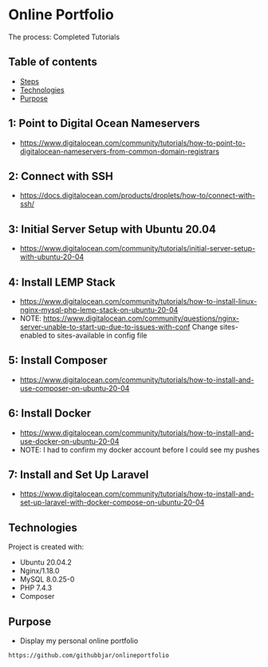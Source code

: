 # Online Portfolio
The process: Completed Tutorials

## Table of contents
* [Steps](#step-1)
* [Technologies](#technologies)
* [Purpose](#purpose)

## 1: Point to Digital Ocean Nameservers 
* https://www.digitalocean.com/community/tutorials/how-to-point-to-digitalocean-nameservers-from-common-domain-registrars

## 2: Connect with SSH 
* https://docs.digitalocean.com/products/droplets/how-to/connect-with-ssh/

## 3: Initial Server Setup with Ubuntu 20.04 
* https://www.digitalocean.com/community/tutorials/initial-server-setup-with-ubuntu-20-04

## 4: Install LEMP Stack 
* https://www.digitalocean.com/community/tutorials/how-to-install-linux-nginx-mysql-php-lemp-stack-on-ubuntu-20-04
* NOTE: https://www.digitalocean.com/community/questions/nginx-server-unable-to-start-up-due-to-issues-with-conf Change sites-enabled to sites-available in config file

## 5: Install Composer 
* https://www.digitalocean.com/community/tutorials/how-to-install-and-use-composer-on-ubuntu-20-04

## 6: Install Docker 
* https://www.digitalocean.com/community/tutorials/how-to-install-and-use-docker-on-ubuntu-20-04
* NOTE: I had to confirm my docker account before I could see my pushes

## 7: Install and Set Up Laravel
*  https://www.digitalocean.com/community/tutorials/how-to-install-and-set-up-laravel-with-docker-compose-on-ubuntu-20-04

## Technologies
Project is created with:
* Ubuntu 20.04.2
* Nginx/1.18.0
* MySQL 8.0.25-0
* PHP 7.4.3
* Composer 
	
## Purpose
* Display my personal online portfolio

```
https://github.com/githubbjar/onlineportfolio
```